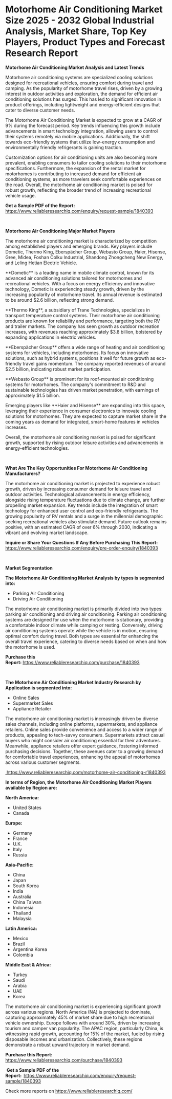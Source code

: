 <p><h1>Motorhome Air Conditioning Market Size 2025 - 2032 Global Industrial Analysis, Market Share, Top Key Players, Product Types and Forecast Research Report</h1></p><p><strong>Motorhome Air Conditioning Market Analysis and Latest Trends</strong></p>
<p><p>Motorhome air conditioning systems are specialized cooling solutions designed for recreational vehicles, ensuring comfort during travel and camping. As the popularity of motorhome travel rises, driven by a growing interest in outdoor activities and exploration, the demand for efficient air conditioning solutions has surged. This has led to significant innovation in product offerings, including lightweight and energy-efficient designs that cater to diverse customer needs.</p><p>The Motorhome Air Conditioning Market is expected to grow at a CAGR of 9% during the forecast period. Key trends influencing this growth include advancements in smart technology integration, allowing users to control their systems remotely via mobile applications. Additionally, the shift towards eco-friendly systems that utilize low-energy consumption and environmentally friendly refrigerants is gaining traction.</p><p>Customization options for air conditioning units are also becoming more prevalent, enabling consumers to tailor cooling solutions to their motorhome specifications. Furthermore, the expansion of the rental market for motorhomes is contributing to increased demand for efficient air conditioning systems, as more travelers seek comfortable experiences on the road. Overall, the motorhome air conditioning market is poised for robust growth, reflecting the broader trend of increasing recreational vehicle usage.</p></p>
<p><strong>Get a Sample PDF of the Report:&nbsp;</strong> <a href="https://www.reliableresearchiq.com/enquiry/request-sample/1840393?utm_campaign=3519&utm_medium=2&utm_source=Github&utm_content=ia&utm_term=05042025&utm_id=motorhome-air-conditioning">https://www.reliableresearchiq.com/enquiry/request-sample/1840393</a></p>
<p>&nbsp;</p>
<p><strong>Motorhome Air Conditioning Major Market Players</strong></p>
<p><p>The motorhome air conditioning market is characterized by competition among established players and emerging brands. Key players include Dometic, Thermo King, Eberspächer Group, Webasto Group, Haier, Hisense, Gree, Midea, Foshan Colku Industrial, Shandong Zhongcheng New Energy, and Leling Hetian Electric Vehicle.</p><p>**Dometic** is a leading name in mobile climate control, known for its advanced air conditioning solutions tailored for motorhomes and recreational vehicles. With a focus on energy efficiency and innovative technology, Dometic is experiencing steady growth, driven by the increasing popularity of motorhome travel. Its annual revenue is estimated to be around $2.6 billion, reflecting strong demand.</p><p>**Thermo King**, a subsidiary of Trane Technologies, specializes in transport temperature control systems. Their motorhome air conditioning products are known for reliability and performance, targeting both the RV and trailer markets. The company has seen growth as outdoor recreation increases, with revenues reaching approximately $3.8 billion, bolstered by expanding applications in electric vehicles.</p><p>**Eberspächer Group** offers a wide range of heating and air conditioning systems for vehicles, including motorhomes. Its focus on innovative solutions, such as hybrid systems, positions it well for future growth as eco-friendly travel gains momentum. The company reported revenues of around $2.5 billion, indicating robust market participation.</p><p>**Webasto Group** is prominent for its roof-mounted air conditioning systems for motorhomes. The company's commitment to R&D and sustainable technologies has driven market penetration, with earnings of approximately $1.5 billion. </p><p>Emerging players like **Haier and Hisense** are expanding into this space, leveraging their experience in consumer electronics to innovate cooling solutions for motorhomes. They are expected to capture market share in the coming years as demand for integrated, smart-home features in vehicles increases.</p><p>Overall, the motorhome air conditioning market is poised for significant growth, supported by rising outdoor leisure activities and advancements in energy-efficient technologies.</p></p>
<p>&nbsp;</p>
<p><strong>What Are The Key Opportunities For Motorhome Air Conditioning Manufacturers?</strong></p>
<p><p>The motorhome air conditioning market is projected to experience robust growth, driven by increasing consumer demand for leisure travel and outdoor activities. Technological advancements in energy efficiency, alongside rising temperature fluctuations due to climate change, are further propelling market expansion. Key trends include the integration of smart technology for enhanced user control and eco-friendly refrigerants. The growing popularity of RV rentals and a surge in the millennial demographic seeking recreational vehicles also stimulate demand. Future outlook remains positive, with an estimated CAGR of over 6% through 2030, indicating a vibrant and evolving market landscape.</p></p>
<p><strong>Inquire or Share Your Questions If Any Before Purchasing This Report:</strong> <a href="https://www.reliableresearchiq.com/enquiry/pre-order-enquiry/1840393?utm_campaign=3519&utm_medium=2&utm_source=Github&utm_content=ia&utm_term=05042025&utm_id=motorhome-air-conditioning">https://www.reliableresearchiq.com/enquiry/pre-order-enquiry/1840393</a></p>
<p>&nbsp;</p>
<p><strong>Market Segmentation</strong></p>
<p><strong>The Motorhome Air Conditioning Market Analysis by types is segmented into:</strong></p>
<p><ul><li>Parking Air Conditioning</li><li>Driving Air Conditioning</li></ul></p>
<p><p>The motorhome air conditioning market is primarily divided into two types: parking air conditioning and driving air conditioning. Parking air conditioning systems are designed for use when the motorhome is stationary, providing a comfortable indoor climate while camping or resting. Conversely, driving air conditioning systems operate while the vehicle is in motion, ensuring optimal comfort during travel. Both types are essential for enhancing the overall travel experience, catering to diverse needs based on when and how the motorhome is used.</p></p>
<p><strong>Purchase this Report:&nbsp;</strong><a href="https://www.reliableresearchiq.com/purchase/1840393?utm_campaign=3519&utm_medium=2&utm_source=Github&utm_content=ia&utm_term=05042025&utm_id=motorhome-air-conditioning">https://www.reliableresearchiq.com/purchase/1840393</a></p>
<p>&nbsp;</p>
<p><strong>The Motorhome Air Conditioning Market Industry Research by Application is segmented into:</strong></p>
<p><ul><li>Online Sales</li><li>Supermarket Sales</li><li>Appliance Retailer</li></ul></p>
<p><p>The motorhome air conditioning market is increasingly driven by diverse sales channels, including online platforms, supermarkets, and appliance retailers. Online sales provide convenience and access to a wider range of products, appealing to tech-savvy consumers. Supermarkets attract casual buyers who might consider air conditioning essential for their adventures. Meanwhile, appliance retailers offer expert guidance, fostering informed purchasing decisions. Together, these avenues cater to a growing demand for comfortable travel experiences, enhancing the appeal of motorhomes across various customer segments.</p></p>
<p><a href="https://www.reliableresearchiq.com/motorhome-air-conditioning-r1840393?utm_campaign=3519&utm_medium=2&utm_source=Github&utm_content=ia&utm_term=05042025&utm_id=motorhome-air-conditioning">&nbsp;https://www.reliableresearchiq.com/motorhome-air-conditioning-r1840393</a></p>
<p><strong>In terms of Region, the Motorhome Air Conditioning Market Players available by Region are:</strong></p>
<p>
    <p> <strong> North America: </strong>
        <ul>
            <li>United States</li>
            <li>Canada</li>
        </ul>
        </p> 
    <p> <strong> Europe: </strong>
        <ul>
            <li>Germany</li>
            <li>France</li>
            <li>U.K.</li>
            <li>Italy</li>
            <li>Russia</li>
        </ul>
        </p> 
    <p> <strong> Asia-Pacific: </strong>
        <ul>
            <li>China</li>
            <li>Japan</li>
            <li>South Korea</li>
            <li>India</li>
            <li>Australia</li>
            <li>China Taiwan</li>
            <li>Indonesia</li>
            <li>Thailand</li>
            <li>Malaysia</li>
        </ul>
        </p> 
    <p> <strong> Latin America: </strong>
        <ul>
            <li>Mexico</li>
            <li>Brazil</li>
            <li>Argentina Korea</li>
            <li>Colombia</li>
        </ul>
        </p> 
    <p> <strong> Middle East & Africa: </strong>
        <ul>
            <li>Turkey</li>
            <li>Saudi</li>
            <li>Arabia</li>
            <li>UAE</li>
            <li>Korea</li>
        </ul>
    </p>
    </p>
<p><p>The motorhome air conditioning market is experiencing significant growth across various regions. North America (NA) is projected to dominate, capturing approximately 45% of market share due to high recreational vehicle ownership. Europe follows with around 30%, driven by increasing tourism and camper van popularity. The APAC region, particularly China, is witnessing rapid growth, accounting for 15% of the market, fueled by rising disposable incomes and urbanization. Collectively, these regions demonstrate a robust upward trajectory in market demand.</p></p>
<p><strong>Purchase this Report: </strong><a href="https://www.reliableresearchiq.com/purchase/1840393?utm_campaign=3519&utm_medium=2&utm_source=Github&utm_content=ia&utm_term=05042025&utm_id=motorhome-air-conditioning">https://www.reliableresearchiq.com/purchase/1840393</a></p>
<p>&nbsp;<strong>Get a Sample PDF of the Report:&nbsp;&nbsp;</strong><a href="https://www.reliableresearchiq.com/enquiry/request-sample/1840393?utm_campaign=3519&utm_medium=2&utm_source=Github&utm_content=ia&utm_term=05042025&utm_id=motorhome-air-conditioning">https://www.reliableresearchiq.com/enquiry/request-sample/1840393</a></p>
<p><strong></strong></p>
<p>Check more reports on <a href="https://www.reliableresearchiq.com/?utm_campaign=3519&utm_medium=2&utm_source=Github&utm_content=ia&utm_term=05042025&utm_id=motorhome-air-conditioning">https://www.reliableresearchiq.com/</a></p>